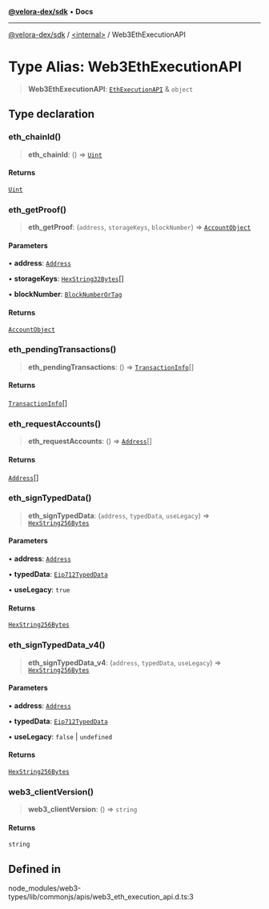 [**@velora-dex/sdk**](../../README.md) • **Docs**

***

[@velora-dex/sdk](../../globals.md) / [\<internal\>](../README.md) / Web3EthExecutionAPI

# Type Alias: Web3EthExecutionAPI

> **Web3EthExecutionAPI**: [`EthExecutionAPI`](EthExecutionAPI.md) & `object`

## Type declaration

### eth\_chainId()

> **eth\_chainId**: () => [`Uint`](Uint.md)

#### Returns

[`Uint`](Uint.md)

### eth\_getProof()

> **eth\_getProof**: (`address`, `storageKeys`, `blockNumber`) => [`AccountObject`](../namespaces/home_velenir-gnx570_Projects_Paraswap_paraswap-sdk_node_modules_web3-types_lib_commonjs_index/interfaces/AccountObject.md)

#### Parameters

• **address**: [`Address`](Address.md)

• **storageKeys**: [`HexString32Bytes`](HexString32Bytes.md)[]

• **blockNumber**: [`BlockNumberOrTag`](BlockNumberOrTag.md)

#### Returns

[`AccountObject`](../namespaces/home_velenir-gnx570_Projects_Paraswap_paraswap-sdk_node_modules_web3-types_lib_commonjs_index/interfaces/AccountObject.md)

### eth\_pendingTransactions()

> **eth\_pendingTransactions**: () => [`TransactionInfo`](../namespaces/home_velenir-gnx570_Projects_Paraswap_paraswap-sdk_node_modules_web3-types_lib_commonjs_index/interfaces/TransactionInfo.md)[]

#### Returns

[`TransactionInfo`](../namespaces/home_velenir-gnx570_Projects_Paraswap_paraswap-sdk_node_modules_web3-types_lib_commonjs_index/interfaces/TransactionInfo.md)[]

### eth\_requestAccounts()

> **eth\_requestAccounts**: () => [`Address`](Address.md)[]

#### Returns

[`Address`](Address.md)[]

### eth\_signTypedData()

> **eth\_signTypedData**: (`address`, `typedData`, `useLegacy`) => [`HexString256Bytes`](HexString256Bytes.md)

#### Parameters

• **address**: [`Address`](Address.md)

• **typedData**: [`Eip712TypedData`](../namespaces/home_velenir-gnx570_Projects_Paraswap_paraswap-sdk_node_modules_web3-types_lib_commonjs_index/interfaces/Eip712TypedData.md)

• **useLegacy**: `true`

#### Returns

[`HexString256Bytes`](HexString256Bytes.md)

### eth\_signTypedData\_v4()

> **eth\_signTypedData\_v4**: (`address`, `typedData`, `useLegacy`) => [`HexString256Bytes`](HexString256Bytes.md)

#### Parameters

• **address**: [`Address`](Address.md)

• **typedData**: [`Eip712TypedData`](../namespaces/home_velenir-gnx570_Projects_Paraswap_paraswap-sdk_node_modules_web3-types_lib_commonjs_index/interfaces/Eip712TypedData.md)

• **useLegacy**: `false` \| `undefined`

#### Returns

[`HexString256Bytes`](HexString256Bytes.md)

### web3\_clientVersion()

> **web3\_clientVersion**: () => `string`

#### Returns

`string`

## Defined in

node\_modules/web3-types/lib/commonjs/apis/web3\_eth\_execution\_api.d.ts:3
